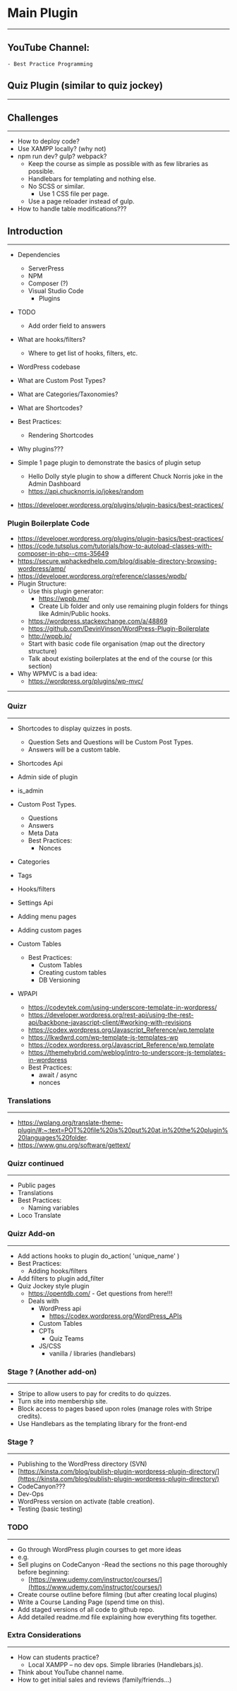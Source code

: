 # Main Plugin

***

## YouTube Channel:
    - Best Practice Programming

## Quiz Plugin (similar to quiz jockey)

***

## Challenges

***

- How to deploy code?
- Use XAMPP locally? (why not)
- npm run dev? gulp? webpack?
  - Keep the course as simple as possible with as few libraries as possible.
  - Handlebars for templating and nothing else.
  - No SCSS or similar.
    - Use 1 CSS file per page.
  - Use a page reloader instead of gulp.
- How to handle table modifications???


## Introduction

***
- Dependencies
    - ServerPress
    - NPM
    - Composer (?)
    - Visual Studio Code
        - Plugins

- TODO
    - Add order field to answers

- What are hooks/filters?
  - Where to get list of hooks, filters, etc.
- WordPress codebase
- What are Custom Post Types?
- What are Categories/Taxonomies?
- What are Shortcodes?
- Best Practices:
    - Rendering Shortcodes
- Why plugins???
- Simple 1 page plugin to demonstrate the basics of plugin setup
    - Hello Dolly style plugin to show a different Chuck Norris joke in the Admin Dashboard
    - https://api.chucknorris.io/jokes/random 
- https://developer.wordpress.org/plugins/plugin-basics/best-practices/

### Plugin Boilerplate Code

- https://developer.wordpress.org/plugins/plugin-basics/best-practices/
- https://code.tutsplus.com/tutorials/how-to-autoload-classes-with-composer-in-php--cms-35649
- https://secure.wphackedhelp.com/blog/disable-directory-browsing-wordpress/amp/
- https://developer.wordpress.org/reference/classes/wpdb/
- Plugin Structure:
    - Use this plugin generator:
        - https://wppb.me/
        - Create Lib folder and only use remaining plugin folders for things like Admin/Public hooks.
    - https://wordpress.stackexchange.com/a/48869
    - https://github.com/DevinVinson/WordPress-Plugin-Boilerplate
    - http://wppb.io/
    - Start with basic code file organisation (map out the directory structure)
    - Talk about existing boilerplates at the end of the course (or this section)
- Why WPMVC is a bad idea:
    - https://wordpress.org/plugins/wp-mvc/

***

### Quizr

***

- Shortcodes to display quizzes in posts.
    - Question Sets and Questions will be Custom Post Types.
    - Answers will be a custom table.

- Shortcodes Api
- Admin side of plugin
- is\_admin
- Custom Post Types.
    - Questions
    - Answers
    - Meta Data
    - Best Practices:
        - Nonces
- Categories
- Tags
- Hooks/filters
- Settings Api
- Adding menu pages
- Adding custom pages
- Custom Tables
    - Best Practices:
        - Custom Tables
        - Creating custom tables
        - DB Versioning
- WPAPI
    - https://codeytek.com/using-underscore-template-in-wordpress/
    - https://developer.wordpress.org/rest-api/using-the-rest-api/backbone-javascript-client/#working-with-revisions
    - https://codex.wordpress.org/Javascript_Reference/wp.template
    - https://lkwdwrd.com/wp-template-js-templates-wp
    - https://codex.wordpress.org/Javascript_Reference/wp.template
    - https://themehybrid.com/weblog/intro-to-underscore-js-templates-in-wordpress
    - Best Practices:
        - await / async
        - nonces

### Translations

***

- https://wplang.org/translate-theme-plugin/#:~:text=POT%20file%20is%20put%20at,in%20the%20plugin%20languages%20folder.
- https://www.gnu.org/software/gettext/

### Quizr continued

***

- Public pages
- Translations
- Best Practices:
    - Naming variables
- Loco Translate

### Quizr Add-on

***

- Add actions hooks to plugin do_action( 'unique_name' )
- Best Practices:
    - Adding hooks/filters
- Add filters to plugin add_filter
- Quiz Jockey style plugin
  - <https://opentdb.com/>
        - Get questions from here!!!
  - Deals with
    - WordPress api
        - https://codex.wordpress.org/WordPress_APIs
    - Custom Tables
    - CPTs
        - Quiz Teams
    - JS/CSS
        - vanilla / libraries (handlebars)

### Stage ? (Another add-on)

***

- Stripe to allow users to pay for credits to do quizzes.
- Turn site into membership site.
- Block access to pages based upon roles (manage roles with Stripe credits).
- Use Handlebars as the templating library for the front-end

### Stage ?

***

- Publishing to the WordPress directory (SVN)
- [https://kinsta.com/blog/publish-plugin-wordpress-plugin-directory/](https://kinsta.com/blog/publish-plugin-wordpress-plugin-directory/)
- CodeCanyon???
- Dev-Ops
- WordPress version on activate (table creation).
- Testing (basic testing)

### TODO

***

- Go through WordPress plugin courses to get more ideas
- e.g.
- Sell plugins on CodeCanyon
  -Read the sections no this page thoroughly before beginning:
  - [https://www.udemy.com/instructor/courses/](https://www.udemy.com/instructor/courses/)
- Create course outline before filming (but after creating local plugins)
- Write a Course Landing Page (spend time on this).
- Add staged versions of all code to github repo.
- Add detailed readme.md file explaining how everything fits together.

### Extra Considerations

***

- How can students practice?
  - Local XAMPP – no dev ops. Simple libraries (Handlebars.js).
- Think about YouTube channel name.
- How to get initial sales and reviews (family/friends…)